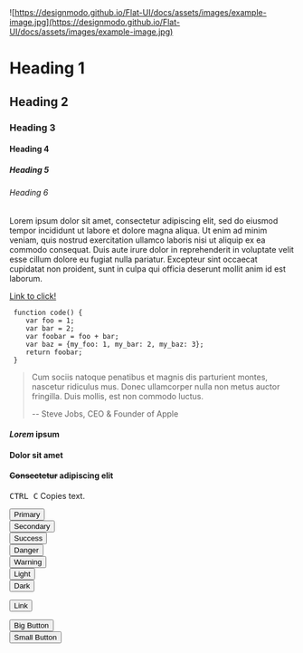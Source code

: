 <p><br></p>

![https://designmodo.github.io/Flat-UI/docs/assets/images/example-image.jpg](https://designmodo.github.io/Flat-UI/docs/assets/images/example-image.jpg)
# Heading 1
## Heading 2
### Heading 3
#### Heading 4
##### Heading 5
###### Heading 6

Lorem ipsum dolor sit amet, consectetur adipiscing elit, sed do eiusmod tempor incididunt ut labore et dolore magna aliqua. Ut enim ad minim veniam, quis nostrud exercitation ullamco laboris nisi ut aliquip ex ea commodo consequat. Duis aute irure dolor in reprehenderit in voluptate velit esse cillum dolore eu fugiat nulla pariatur. Excepteur sint occaecat cupidatat non proident, sunt in culpa qui officia deserunt mollit anim id est laborum.


[Link to click!](https://www.youtube.com/watch?v=xvFZjo5PgG0)

```
 function code() {
    var foo = 1;
    var bar = 2;
    var foobar = foo + bar;
    var baz = {my_foo: 1, my_bar: 2, my_baz: 3};
    return foobar;
 }
```

> Cum sociis natoque penatibus et magnis dis parturient montes, nascetur ridiculus mus. Donec ullamcorper nulla non metus auctor fringilla. Duis mollis, est non commodo luctus.
> 
> -- Steve Jobs, CEO & Founder of Apple

#### *Lorem* ipsum
#### **Dolor** sit amet
#### ~~Consectetur~~ adipiscing elit

<kbd>CTRL C</kbd> Copies text.

<button type="button" class="btn btn-primary">Primary</button>
<br>
<button type="button" class="btn btn-secondary">Secondary</button>
<br>
<button type="button" class="btn btn-success">Success</button>
<br>
<button type="button" class="btn btn-danger">Danger</button>
<br>
<button type="button" class="btn btn-warning">Warning</button>
<br>
<button type="button" class="btn btn-light">Light</button>
<br>
<button type="button" class="btn btn-dark">Dark</button>
<br>

<button type="button" class="btn btn-link">Link</button>
<br>

<button type="button" class="btn btn-lg btn-danger">Big  Button</button>
<br>
<button type="button" class="btn btn-sm btn-danger">Small  Button</button>